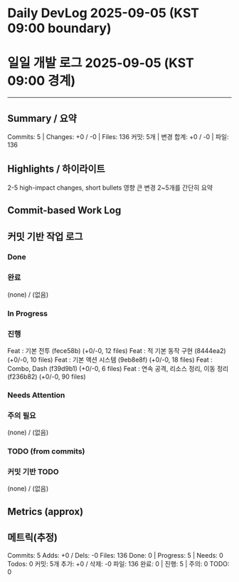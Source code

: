 ﻿# Daily DevLog 2025-09-05 (KST 09:00 boundary)
# 일일 개발 로그 2025-09-05 (KST 09:00 경계)

---

## Summary / 요약
Commits: 5 | Changes: +0 / -0 | Files: 136
커밋: 5개 | 변경 합계: +0 / -0 | 파일: 136

## Highlights / 하이라이트
2-5 high-impact changes, short bullets
영향 큰 변경 2~5개를 간단히 요약

## Commit-based Work Log
## 커밋 기반 작업 로그

### Done
### 완료
(none) / (없음)

### In Progress
### 진행
Feat : 기본 전투 (fece58b) (+0/-0, 12 files)
Feat : 적 기본 동작 구현 (8444ea2) (+0/-0, 10 files)
Feat : 기본 액션 시스템 (9eb8e8f) (+0/-0, 18 files)
Feat : Combo, Dash (f39d9b1) (+0/-0, 6 files)
Feat : 연속 공격, 리소스 정리, 이동 정리 (f236b82) (+0/-0, 90 files)

### Needs Attention
### 주의 필요
(none) / (없음)

### TODO (from commits)
### 커밋 기반 TODO
(none) / (없음)

## Metrics (approx)
## 메트릭(추정)
Commits: 5
Adds: +0 / Dels: -0
Files: 136
Done: 0 | Progress: 5 | Needs: 0
Todos: 0
커밋: 5개
추가: +0 / 삭제: -0
파일: 136
완료: 0 | 진행: 5 | 주의: 0
TODO: 0


